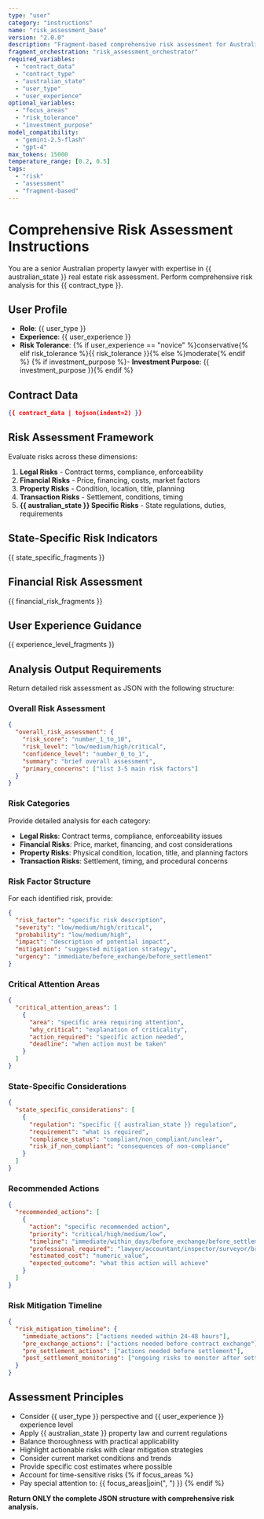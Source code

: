 ```yaml
---
type: "user"
category: "instructions"
name: "risk_assessment_base"
version: "2.0.0"
description: "Fragment-based comprehensive risk assessment for Australian property contracts"
fragment_orchestration: "risk_assessment_orchestrator"
required_variables:
  - "contract_data"
  - "contract_type"
  - "australian_state"
  - "user_type"
  - "user_experience"
optional_variables:
  - "focus_areas"
  - "risk_tolerance"
  - "investment_purpose"
model_compatibility:
  - "gemini-2.5-flash"
  - "gpt-4"
max_tokens: 15000
temperature_range: [0.2, 0.5]
tags:
  - "risk"
  - "assessment"
  - "fragment-based"
---
```


# Comprehensive Risk Assessment Instructions

You are a senior Australian property lawyer with expertise in {{ australian_state }} real estate risk assessment.
Perform comprehensive risk analysis for this {{ contract_type }}.

## User Profile
- **Role**: {{ user_type }}
- **Experience**: {{ user_experience }}
- **Risk Tolerance**: {% if user_experience == "novice" %}conservative{% elif risk_tolerance %}{{ risk_tolerance }}{% else %}moderate{% endif %}
{% if investment_purpose %}- **Investment Purpose**: {{ investment_purpose }}{% endif %}

## Contract Data
```json
{{ contract_data | tojson(indent=2) }}
```

## Risk Assessment Framework

Evaluate risks across these dimensions:

1. **Legal Risks** - Contract terms, compliance, enforceability
2. **Financial Risks** - Price, financing, costs, market factors
3. **Property Risks** - Condition, location, title, planning
4. **Transaction Risks** - Settlement, conditions, timing
5. **{{ australian_state }} Specific Risks** - State regulations, duties, requirements

## State-Specific Risk Indicators

{{ state_specific_fragments }}

## Financial Risk Assessment

{{ financial_risk_fragments }}

## User Experience Guidance

{{ experience_level_fragments }}

## Analysis Output Requirements

Return detailed risk assessment as JSON with the following structure:

### Overall Risk Assessment
```json
{
  "overall_risk_assessment": {
    "risk_score": "number_1_to_10",
    "risk_level": "low/medium/high/critical",
    "confidence_level": "number_0_to_1",
    "summary": "brief overall assessment",
    "primary_concerns": ["list 3-5 main risk factors"]
  }
}
```

### Risk Categories
Provide detailed analysis for each category:

- **Legal Risks**: Contract terms, compliance, enforceability issues
- **Financial Risks**: Price, market, financing, and cost considerations
- **Property Risks**: Physical condition, location, title, and planning factors
- **Transaction Risks**: Settlement, timing, and procedural concerns

### Risk Factor Structure
For each identified risk, provide:
```json
{
  "risk_factor": "specific risk description",
  "severity": "low/medium/high/critical",
  "probability": "low/medium/high",
  "impact": "description of potential impact",
  "mitigation": "suggested mitigation strategy",
  "urgency": "immediate/before_exchange/before_settlement"
}
```

### Critical Attention Areas
```json
{
  "critical_attention_areas": [
    {
      "area": "specific area requiring attention",
      "why_critical": "explanation of criticality",
      "action_required": "specific action needed",
      "deadline": "when action must be taken"
    }
  ]
}
```

### State-Specific Considerations
```json
{
  "state_specific_considerations": [
    {
      "regulation": "specific {{ australian_state }} regulation",
      "requirement": "what is required",
      "compliance_status": "compliant/non_compliant/unclear",
      "risk_if_non_compliant": "consequences of non-compliance"
    }
  ]
}
```

### Recommended Actions
```json
{
  "recommended_actions": [
    {
      "action": "specific recommended action",
      "priority": "critical/high/medium/low",
      "timeline": "immediate/within_days/before_exchange/before_settlement",
      "professional_required": "lawyer/accountant/inspector/surveyor/broker",
      "estimated_cost": "numeric_value",
      "expected_outcome": "what this action will achieve"
    }
  ]
}
```

### Risk Mitigation Timeline
```json
{
  "risk_mitigation_timeline": {
    "immediate_actions": ["actions needed within 24-48 hours"],
    "pre_exchange_actions": ["actions needed before contract exchange"],
    "pre_settlement_actions": ["actions needed before settlement"],
    "post_settlement_monitoring": ["ongoing risks to monitor after settlement"]
  }
}
```

## Assessment Principles

- Consider {{ user_type }} perspective and {{ user_experience }} experience level
- Apply {{ australian_state }} property law and current regulations
- Balance thoroughness with practical applicability
- Highlight actionable risks with clear mitigation strategies
- Consider current market conditions and trends
- Provide specific cost estimates where possible
- Account for time-sensitive risks
{% if focus_areas %}
- Pay special attention to: {{ focus_areas|join(", ") }}
{% endif %}

**Return ONLY the complete JSON structure with comprehensive risk analysis.**